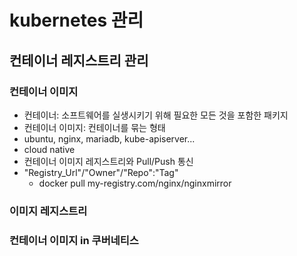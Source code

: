 # kubernetes 관리

## 컨테이너 레지스트리 관리

### 컨테이너 이미지

- 컨테이너: 소프트웨어를 실생시키기 위해 필요한 모든 것을 포함한 패키지
- 컨테이너 이미지: 컨테이너를 묶는 형태
- ubuntu, nginx, mariadb, kube-apiserver...
- cloud native
- 컨테이너 이미지 레지스트리와 Pull/Push 통신
- "Registry_Url"/"Owner"/"Repo":"Tag"
  - docker pull my-registry.com/nginx/nginxmirror

### 이미지 레지스트리

### 컨테이너 이미지 in 쿠버네티스
